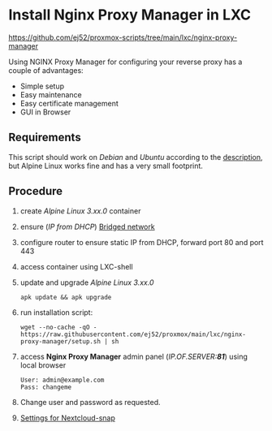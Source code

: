 # Install Nginx Proxy Manager in LXC

<https://github.com/ej52/proxmox-scripts/tree/main/lxc/nginx-proxy-manager>

Using NGINX Proxy Manager for configuring your reverse proxy has a couple of advantages:
 + Simple setup
 + Easy maintenance
 + Easy certificate management
 + GUI in Browser

## Requirements ##
This script should work on *Debian* and *Ubuntu* according to the [description](https://github.com/ej52/proxmox-scripts/tree/main/lxc/nginx-proxy-manager), but Alpine Linux works fine and has a very small footprint.

## Procedure ##
1. create *Alpine Linux 3.xx.0* container
2. ensure  (_IP from DHCP_) [Bridged network](https://github.com/scubamuc/scubamuc.github.io/blob/scubamuc/wiki-md/LXD-LXC-bridged-network.md)
3. configure router to ensure static IP from DHCP, forward port 80 and port 443
4. access container using LXC-shell
5. update and upgrade *Alpine Linux 3.xx.0*
   ```
   apk update && apk upgrade
   ```
6. run installation script:

   ```
   wget --no-cache -qO - https://raw.githubusercontent.com/ej52/proxmox/main/lxc/nginx-proxy-manager/setup.sh | sh
   
   ```
7. access **Nginx Proxy Manager** admin panel (*IP.OF.SERVER:**81***) using local browser

   ```
   User: admin@example.com 
   Pass: changeme
   
   ```
8. Change user and password as requested.
9. [Settings for Nextcloud-snap](https://github.com/scubamuc/scubamuc.github.io/blob/scubamuc/wiki-md/NEXTCLOUD.snap--NGINX_Proxy_Settings.md)

